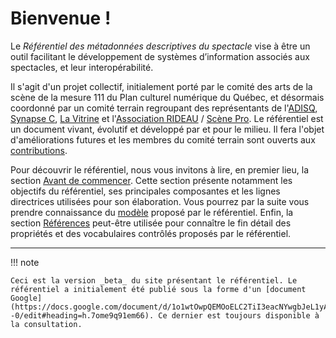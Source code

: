 # Bienvenue !

Le _Référentiel des métadonnées descriptives du spectacle_ vise à être un outil facilitant le développement de systèmes d’information associés aux spectacles, et leur interopérabilité.

Il s'agit d'un projet collectif, initialement porté par le comité des arts de la scène de la mesure 111 du Plan culturel numérique du Québec, et désormais coordonné par un comité terrain regroupant des représentants de l'[ADISQ](https://www.adisq.com/), [Synapse C](https://synapsec.ca/), [La Vitrine](https://www.lavitrine.com) et l'[Association RIDEAU](https://associationrideau.ca/fr) / [Scène Pro](https://scenepro.ca/). Le référentiel est un document vivant, évolutif et développé par et pour le milieu. Il fera l'objet d'améliorations futures et les membres du comité terrain sont ouverts aux [contributions](./contribuer.md).


Pour découvrir le référentiel, nous vous invitons à lire, en premier lieu, la section [Avant de commencer](avant_de_commencer/objectifs.md). Cette section présente notamment les objectifs du référentiel, ses principales composantes et les lignes directrices utilisées pour son élaboration. Vous pourrez par la suite vous prendre connaissance du [modèle](modele/structure_et_relations.md) proposé par le référentiel. Enfin, la section [Références](references/proprietes/spectacle.md) peut-être utilisée pour connaître le fin détail des propriétés et des vocabulaires contrôlés proposés par le référentiel.


---

!!! note

    Ceci est la version _beta_ du site présentant le référentiel. Le référentiel a initialement été publié sous la forme d'un [document Google](https://docs.google.com/document/d/1o1wtOwpQEMOoELC2TiI3eacNYwgbJeL1yAADix4a--0/edit#heading=h.7ome9q91em66). Ce dernier est toujours disponible à la consultation.